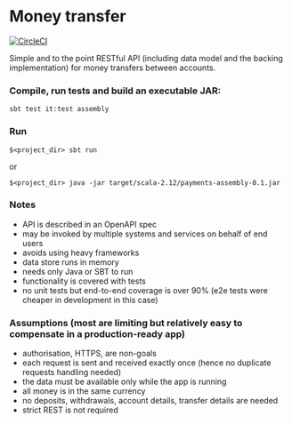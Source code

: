 # Money transfer

[![CircleCI](https://circleci.com/gh/grigoriy/payments.svg?style=svg&circle-token=9d58a536f8ad651fec9d02d4be0a8d5637d93f71)](https://circleci.com/gh/grigoriy/payments)

Simple and to the point RESTful API (including data model and the backing
implementation) for money transfers between accounts.

### Compile, run tests and build an executable JAR:
```
sbt test it:test assembly
```

### Run
```
$<project_dir> sbt run
```
or
```
$<project_dir> java -jar target/scala-2.12/payments-assembly-0.1.jar
```

### Notes
* API is described in an OpenAPI spec
* may be invoked by multiple systems and services on behalf of end users
* avoids using heavy frameworks
* data store runs in memory
* needs only Java or SBT to run
* functionality is covered with tests
* no unit tests but end-to-end coverage is over 90% (e2e tests were cheaper in development in this case)

### Assumptions (most are limiting but relatively easy to compensate in a production-ready app)
* authorisation, HTTPS, are non-goals
* each request is sent and received exactly once (hence no duplicate requests handling needed)
* the data must be available only while the app is running
* all money is in the same currency
* no deposits, withdrawals, account details, transfer details are needed
* strict REST is not required
